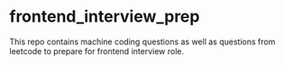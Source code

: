 # frontend_interview_prep
This repo contains machine coding questions as well as questions from leetcode to prepare for frontend interview role.
